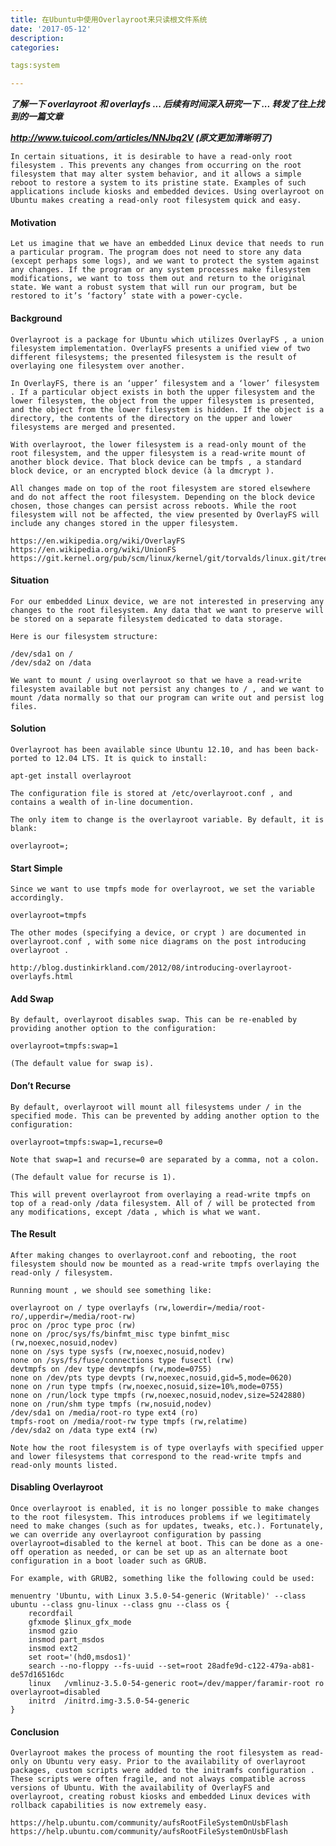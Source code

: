 ```yaml
---
title: 在Ubuntu中使用Overlayroot来只读根文件系统
date: '2017-05-12'
description:
categories:

tags:system

---
```


>

***了解一下 overlayroot 和 overlayfs ... 后续有时间深入研究一下 ... 转发了往上找到的一篇文章***

***http://www.tuicool.com/articles/NNJbq2V (原文更加清晰明了)***

>

	In certain situations, it is desirable to have a read-only root filesystem . This prevents any changes from occurring on the root filesystem that may alter system behavior, and it allows a simple reboot to restore a system to its pristine state. Examples of such applications include kiosks and embedded devices. Using overlayroot on Ubuntu makes creating a read-only root filesystem quick and easy.

>

#### Motivation

>

	Let us imagine that we have an embedded Linux device that needs to run a particular program. The program does not need to store any data (except perhaps some logs), and we want to protect the system against any changes. If the program or any system processes make filesystem modifications, we want to toss them out and return to the original state. We want a robust system that will run our program, but be restored to it’s ‘factory’ state with a power-cycle.

>

#### Background

>

	Overlayroot is a package for Ubuntu which utilizes OverlayFS , a union filesystem implementation. OverlayFS presents a unified view of two different filesystems; the presented filesystem is the result of overlaying one filesystem over another.

	In OverlayFS, there is an ‘upper’ filesystem and a ‘lower’ filesystem . If a particular object exists in both the upper filesystem and the lower filesystem, the object from the upper filesystem is presented, and the object from the lower filesystem is hidden. If the object is a directory, the contents of the directory on the upper and lower filesystems are merged and presented.

	With overlayroot, the lower filesystem is a read-only mount of the root filesystem, and the upper filesystem is a read-write mount of another block device. That block device can be tmpfs , a standard block device, or an encrypted block device (à la dmcrypt ).

	All changes made on top of the root filesystem are stored elsewhere and do not affect the root filesystem. Depending on the block device chosen, those changes can persist across reboots. While the root filesystem will not be affected, the view presented by OverlayFS will include any changes stored in the upper filesystem.

	https://en.wikipedia.org/wiki/OverlayFS
	https://en.wikipedia.org/wiki/UnionFS
	https://git.kernel.org/pub/scm/linux/kernel/git/torvalds/linux.git/tree/Documentation/filesystems/overlayfs.txt

>

#### Situation

>

	For our embedded Linux device, we are not interested in preserving any changes to the root filesystem. Any data that we want to preserve will be stored on a separate filesystem dedicated to data storage.

	Here is our filesystem structure:

	/dev/sda1 on /
	/dev/sda2 on /data

	We want to mount / using overlayroot so that we have a read-write filesystem available but not persist any changes to / , and we want to mount /data normally so that our program can write out and persist log files.

>

#### Solution

>

	Overlayroot has been available since Ubuntu 12.10, and has been back-ported to 12.04 LTS. It is quick to install:

	apt-get install overlayroot

	The configuration file is stored at /etc/overlayroot.conf , and contains a wealth of in-line documention.

	The only item to change is the overlayroot variable. By default, it is blank:

	overlayroot=;

>

#### Start Simple

>

	Since we want to use tmpfs mode for overlayroot, we set the variable accordingly.

	overlayroot=tmpfs

	The other modes (specifying a device, or crypt ) are documented in overlayroot.conf , with some nice diagrams on the post introducing overlayroot .

	http://blog.dustinkirkland.com/2012/08/introducing-overlayroot-overlayfs.html

>

#### Add Swap

>

	By default, overlayroot disables swap. This can be re-enabled by providing another option to the configuration:

	overlayroot=tmpfs:swap=1

	(The default value for swap is).

>

#### Don’t Recurse

>

	By default, overlayroot will mount all filesystems under / in the specified mode. This can be prevented by adding another option to the configuration:

	overlayroot=tmpfs:swap=1,recurse=0

	Note that swap=1 and recurse=0 are separated by a comma, not a colon.

	(The default value for recurse is 1).

	This will prevent overlayroot from overlaying a read-write tmpfs on top of a read-only /data filesystem. All of / will be protected from any modifications, except /data , which is what we want.

>

#### The Result

>

	After making changes to overlayroot.conf and rebooting, the root filesystem should now be mounted as a read-write tmpfs overlaying the read-only / filesystem.

>

	Running mount , we should see something like:

	overlayroot on / type overlayfs (rw,lowerdir=/media/root-ro/,upperdir=/media/root-rw)
	proc on /proc type proc (rw)
	none on /proc/sys/fs/binfmt_misc type binfmt_misc (rw,noexec,nosuid,nodev)
	none on /sys type sysfs (rw,noexec,nosuid,nodev)
	none on /sys/fs/fuse/connections type fusectl (rw)
	devtmpfs on /dev type devtmpfs (rw,mode=0755)
	none on /dev/pts type devpts (rw,noexec,nosuid,gid=5,mode=0620)
	none on /run type tmpfs (rw,noexec,nosuid,size=10%,mode=0755)
	none on /run/lock type tmpfs (rw,noexec,nosuid,nodev,size=5242880)
	none on /run/shm type tmpfs (rw,nosuid,nodev)
	/dev/sda1 on /media/root-ro type ext4 (ro)
	tmpfs-root on /media/root-rw type tmpfs (rw,relatime)
	/dev/sda2 on /data type ext4 (rw)

>

	Note how the root filesystem is of type overlayfs with specified upper and lower filesystems that correspond to the read-write tmpfs and read-only mounts listed.

>

#### Disabling Overlayroot

>

	Once overlayroot is enabled, it is no longer possible to make changes to the root filesystem. This introduces problems if we legitimately need to make changes (such as for updates, tweaks, etc.). Fortunately, we can override any overlayroot configuration by passing overlayroot=disabled to the kernel at boot. This can be done as a one-off operation as needed, or can be set up as an alternate boot configuration in a boot loader such as GRUB.

>

	For example, with GRUB2, something like the following could be used:

	menuentry 'Ubuntu, with Linux 3.5.0-54-generic (Writable)' --class ubuntu --class gnu-linux --class gnu --class os {
		recordfail
		gfxmode $linux_gfx_mode
		insmod gzio
		insmod part_msdos
		insmod ext2
		set root='(hd0,msdos1)'
		search --no-floppy --fs-uuid --set=root 28adfe9d-c122-479a-ab81-de57d16516dc
		linux	/vmlinuz-3.5.0-54-generic root=/dev/mapper/faramir-root ro overlayroot=disabled
		initrd	/initrd.img-3.5.0-54-generic
	}

>

#### Conclusion

>

	Overlayroot makes the process of mounting the root filesystem as read-only on Ubuntu very easy. Prior to the availability of overlayroot packages, custom scripts were added to the initramfs configuration . These scripts were often fragile, and not always compatible across versions of Ubuntu. With the availability of OverlayFS and overlayroot, creating robust kiosks and embedded Linux devices with rollback capabilities is now extremely easy.

	https://help.ubuntu.com/community/aufsRootFileSystemOnUsbFlash
	https://help.ubuntu.com/community/aufsRootFileSystemOnUsbFlash

>
